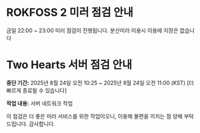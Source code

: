 # ROKFOSS 2 미러 점검 안내

금일 22:00 ~ 23:00 미러 점검이 진행됩니다. 분산미러 이용시 이용에 지장은 없습니다

# Two Hearts 서버 점검 안내

**중단 기간:** 2025년 8월 24일 오전 10:25 ~ 2025년 8월 24일 오전 11:00 (KST) [더 빠르게 종료될 수 있습니다]

**작업 내용:** 서버 네트워크 작업

이 점검은 더 좋은 미러 서비스를 위한 작업이오니,
이용해 불편을 끼치는 점 양해 부탁드립니다. 감사합니다.
